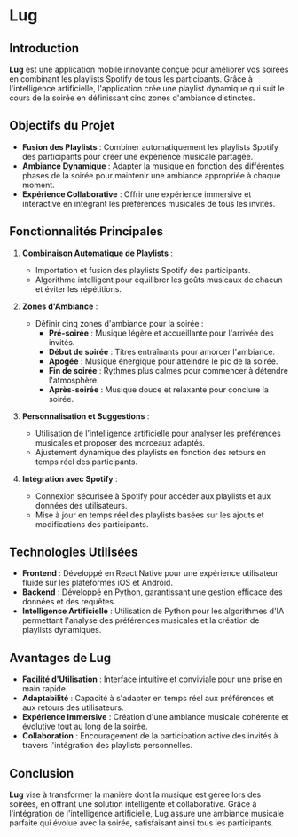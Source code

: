# Lug

## Introduction

**Lug** est une application mobile innovante conçue pour améliorer vos soirées en combinant les playlists Spotify de tous les participants. Grâce à l'intelligence artificielle, l'application crée une playlist dynamique qui suit le cours de la soirée en définissant cinq zones d'ambiance distinctes.

## Objectifs du Projet

- **Fusion des Playlists** : Combiner automatiquement les playlists Spotify des participants pour créer une expérience musicale partagée.
- **Ambiance Dynamique** : Adapter la musique en fonction des différentes phases de la soirée pour maintenir une ambiance appropriée à chaque moment.
- **Expérience Collaborative** : Offrir une expérience immersive et interactive en intégrant les préférences musicales de tous les invités.

## Fonctionnalités Principales

1. **Combinaison Automatique de Playlists** :
   - Importation et fusion des playlists Spotify des participants.
   - Algorithme intelligent pour équilibrer les goûts musicaux de chacun et éviter les répétitions.

2. **Zones d'Ambiance** :
   - Définir cinq zones d'ambiance pour la soirée :
     - **Pré-soirée** : Musique légère et accueillante pour l'arrivée des invités.
     - **Début de soirée** : Titres entraînants pour amorcer l'ambiance.
     - **Apogée** : Musique énergique pour atteindre le pic de la soirée.
     - **Fin de soirée** : Rythmes plus calmes pour commencer à détendre l'atmosphère.
     - **Après-soirée** : Musique douce et relaxante pour conclure la soirée.

3. **Personnalisation et Suggestions** :
   - Utilisation de l'intelligence artificielle pour analyser les préférences musicales et proposer des morceaux adaptés.
   - Ajustement dynamique des playlists en fonction des retours en temps réel des participants.

4. **Intégration avec Spotify** :
   - Connexion sécurisée à Spotify pour accéder aux playlists et aux données des utilisateurs.
   - Mise à jour en temps réel des playlists basées sur les ajouts et modifications des participants.

## Technologies Utilisées

- **Frontend** : Développé en React Native pour une expérience utilisateur fluide sur les plateformes iOS et Android.
- **Backend** : Développé en Python, garantissant une gestion efficace des données et des requêtes.
- **Intelligence Artificielle** : Utilisation de Python pour les algorithmes d'IA permettant l'analyse des préférences musicales et la création de playlists dynamiques.

## Avantages de Lug

- **Facilité d'Utilisation** : Interface intuitive et conviviale pour une prise en main rapide.
- **Adaptabilité** : Capacité à s'adapter en temps réel aux préférences et aux retours des utilisateurs.
- **Expérience Immersive** : Création d'une ambiance musicale cohérente et évolutive tout au long de la soirée.
- **Collaboration** : Encouragement de la participation active des invités à travers l'intégration des playlists personnelles.

## Conclusion

**Lug** vise à transformer la manière dont la musique est gérée lors des soirées, en offrant une solution intelligente et collaborative. Grâce à l'intégration de l'intelligence artificielle, Lug assure une ambiance musicale parfaite qui évolue avec la soirée, satisfaisant ainsi tous les participants.

